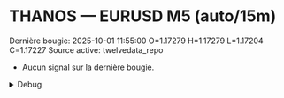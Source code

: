 # THANOS — EURUSD M5 (auto/15m)
Dernière bougie: 2025-10-01 11:55:00  O=1.17279  H=1.17279  L=1.17204  C=1.17227
Source active: twelvedata_repo

- Aucun signal sur la dernière bougie.

<details><summary>Debug</summary>

- TD_API_KEY manquant.

</details>
